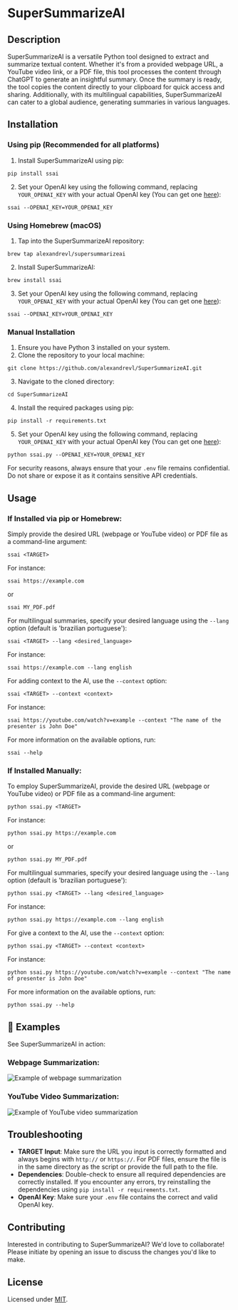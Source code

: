 # SuperSummarizeAI

## Description
SuperSummarizeAI is a versatile Python tool designed to extract and summarize textual content. Whether it's from a provided webpage URL, a YouTube video link, or a PDF file, this tool processes the content through ChatGPT to generate an insightful summary. Once the summary is ready, the tool copies the content directly to your clipboard for quick access and sharing. Additionally, with its multilingual capabilities, SuperSummarizeAI can cater to a global audience, generating summaries in various languages.

## Installation

### Using pip (Recommended for all platforms)

1. Install SuperSummarizeAI using pip:
```
pip install ssai
```

2. Set your OpenAI key using the following command, replacing `YOUR_OPENAI_KEY` with your actual OpenAI key (You can get one [here](https://beta.openai.com/)):
```
ssai --OPENAI_KEY=YOUR_OPENAI_KEY
```

### Using Homebrew (macOS)

1. Tap into the SuperSummarizeAI repository:
```
brew tap alexandrevl/supersummarizeai
```
2. Install SuperSummarizeAI:
```
brew install ssai
```
3. Set your OpenAI key using the following command, replacing `YOUR_OPENAI_KEY` with your actual OpenAI key (You can get one [here](https://beta.openai.com/)):
```
ssai --OPENAI_KEY=YOUR_OPENAI_KEY
```

### Manual Installation

1. Ensure you have Python 3 installed on your system.
2. Clone the repository to your local machine:
```
git clone https://github.com/alexandrevl/SuperSummarizeAI.git
```
3. Navigate to the cloned directory:
```
cd SuperSummarizeAI
```
4. Install the required packages using pip:
```
pip install -r requirements.txt
```
5. Set your OpenAI key using the following command, replacing `YOUR_OPENAI_KEY` with your actual OpenAI key (You can get one [here](https://beta.openai.com/)):
```
python ssai.py --OPENAI_KEY=YOUR_OPENAI_KEY
```
For security reasons, always ensure that your `.env` file remains confidential. Do not share or expose it as it contains sensitive API credentials.

## Usage

### If Installed via pip or Homebrew:
Simply provide the desired URL (webpage or YouTube video) or PDF file as a command-line argument:

```
ssai <TARGET>
```

For instance:

```
ssai https://example.com
```
or 
```
ssai MY_PDF.pdf
```

For multilingual summaries, specify your desired language using the `--lang` option (default is 'brazilian portuguese'):
```
ssai <TARGET> --lang <desired_language>
```

For instance:
```
ssai https://example.com --lang english
```

For adding context to the AI, use the `--context` option:
```
ssai <TARGET> --context <context>
```

For instance:
```
ssai https://youtube.com/watch?v=example --context "The name of the presenter is John Doe"
```

For more information on the available options, run:
```
ssai --help
```

### If Installed Manually:
To employ SuperSummarizeAI, provide the desired URL (webpage or YouTube video) or PDF file as a command-line argument:

```
python ssai.py <TARGET>
```

For instance:
```
python ssai.py https://example.com
```
or 
```
python ssai.py MY_PDF.pdf
```

For multilingual summaries, specify your desired language using the `--lang` option (default is 'brazilian portuguese'):
```
python ssai.py <TARGET> --lang <desired_language>
```

For instance:
```
python ssai.py https://example.com --lang english
```

For give a context to the AI, use the `--context` option:
```
python ssai.py <TARGET> --context <context>
```

For instance:
```
python ssai.py https://youtube.com/watch?v=example --context "The name of presenter is John Doe"
```

For more information on the available options, run:
```
python ssai.py --help
```


## 📸 Examples

See SuperSummarizeAI in action:

### Webpage Summarization:
![Example of webpage summarization](./examples/example_website.png)

### YouTube Video Summarization:
![Example of YouTube video summarization](./examples/example_youtube.png)

## Troubleshooting

- **TARGET Input**: Make sure the URL you input is correctly formatted and always begins with `http://` or `https://`. For PDF files, ensure the file is in the same directory as the script or provide the full path to the file.
- **Dependencies**: Double-check to ensure all required dependencies are correctly installed. If you encounter any errors, try reinstalling the dependencies using `pip install -r requirements.txt`.
- **OpenAI Key**: Make sure your `.env` file contains the correct and valid OpenAI key.

## Contributing
Interested in contributing to SuperSummarizeAI? We'd love to collaborate! Please initiate by opening an issue to discuss the changes you'd like to make.

## License
Licensed under [MIT](https://choosealicense.com/licenses/mit/).